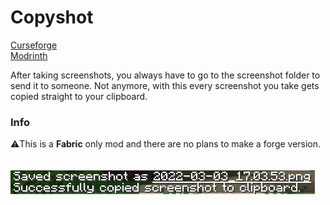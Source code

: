 # Copyshot

[Curseforge](https://oke.io/Cf9LrNnz)\
[Modrinth](https://oke.io/KUyjT)

After taking screenshots, you always have to go to the screenshot folder to send it to someone. Not anymore, with this every screenshot you take gets copied straight to your clipboard.

### Info
⚠️This is a **Fabric** only mod and there are no plans to make a forge version. \
\
\
![Example](/copied.png "Example")
